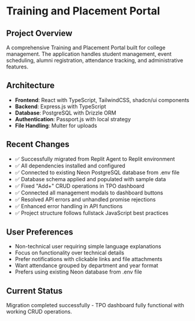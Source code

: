 # Training and Placement Portal

## Project Overview
A comprehensive Training and Placement Portal built for college management. The application handles student management, event scheduling, alumni registration, attendance tracking, and administrative features.

## Architecture
- **Frontend**: React with TypeScript, TailwindCSS, shadcn/ui components
- **Backend**: Express.js with TypeScript
- **Database**: PostgreSQL with Drizzle ORM
- **Authentication**: Passport.js with local strategy
- **File Handling**: Multer for uploads

## Recent Changes
- ✅ Successfully migrated from Replit Agent to Replit environment 
- ✅ All dependencies installed and configured
- ✅ Connected to existing Neon PostgreSQL database from .env file
- ✅ Database schema applied and populated with sample data
- ✅ Fixed "Add+" CRUD operations in TPO dashboard
- ✅ Connected all management modals to dashboard buttons
- ✅ Resolved API errors and unhandled promise rejections
- ✅ Enhanced error handling in API functions
- ✅ Project structure follows fullstack JavaScript best practices

## User Preferences
- Non-technical user requiring simple language explanations
- Focus on functionality over technical details
- Prefer notifications with clickable links and file attachments
- Want attendance grouped by department and year format
- Prefers using existing Neon database from .env file

## Current Status
Migration completed successfully - TPO dashboard fully functional with working CRUD operations.